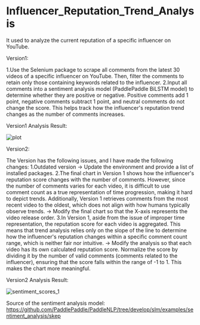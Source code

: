 # Influencer_Reputation_Trend_Analysis
It used to analyze the current reputation of a specific influencer on YouTube.

Version1:

1.Use the Selenium package to scrape all comments from the latest 30 videos of a specific influencer on YouTube. Then, filter the comments to retain only those containing keywords related to the influencer.
2.Input all comments into a sentiment analysis model (PaddlePaddle BiLSTM model) to determine whether they are positive or negative. Positive comments add 1 point, negative comments subtract 1 point, and neutral comments do not change the score. This helps track how the influencer's reputation trend changes as the number of comments increases.

Version1 Analysis Result:

![plot](https://github.com/user-attachments/assets/21d64c2b-b4b8-47d8-b8d5-0f3a400e9d18)


Version2:

The Version has the following issues, and I have made the following changes:
1.Outdated version
-> Update the environment and provide a list of installed packages.
2.The final chart in Version 1 shows how the influencer's reputation score changes with the number of comments. However, since the number of comments varies for each video, it is difficult to use comment count as a true representation of time progression, making it hard to depict trends. Additionally, Version 1 retrieves comments from the most recent video to the oldest, which does not align with how humans typically observe trends.
-> Modify the final chart so that the X-axis represents the video release order.
3.In Version 1, aside from the issue of improper time representation, the reputation score for each video is aggregated. This means that trend analysis relies only on the slope of the line to determine how the influencer's reputation changes within a specific comment count range, which is neither fair nor intuitive.
-> Modify the analysis so that each video has its own calculated reputation score. Normalize the score by dividing it by the number of valid comments (comments related to the influencer), ensuring that the score falls within the range of -1 to 1. This makes the chart more meaningful.

Version2 Analysis Result:

![sentiment_scores_1](https://github.com/user-attachments/assets/31f96b66-a021-471e-ab6b-becfb7b0d8cd)



Source of the sentiment analysis model:
https://github.com/PaddlePaddle/PaddleNLP/tree/develop/slm/examples/sentiment_analysis/skep

